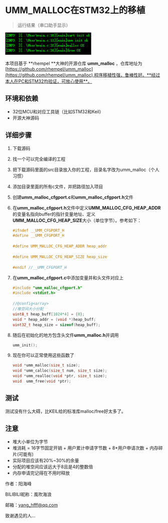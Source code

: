 # UMM_MALLOC在STM32上的移植

> 运行结果（串口助手显示）

![图片待加载](image/result.jpg)

本项目基于 **rhempel **大神的开源仓库 **umm_malloc** ，仓库地址为[https://github.com/rhempel/umm_malloc](https://github.com/rhempel/umm_malloc),程序移植性强，鲁棒性好。**经过本人在PC和STM32均验证，可放心使用**。

## 环境和依赖

- 32位MCU和对应工具链（比如STM32和Keil）
- 开源大神源码

## 详细步骤

1. 下载源码

2. 找一个可以完全编译的工程

3. 把下载源码里面的src目录放入你的工程，目录名字改为umm_malloc（个人习惯）

4. 添加目录里面的所有c文件，并把路径加入项目

5. 创建**umm_malloc_cfgport.c**和**umm_malloc_cfgport.h**文件

6. 在**umm_malloc_cfgport.h**文件中定义**UMM_MALLOC_CFG_HEAP_ADDR**的变量名指向buffer的指针变量地址、定义**UMM_MALLOC_CFG_HEAP_SIZE**大小（单位字节）。参考如下：

   ```c
   #ifndef __UMM_CFGPORT_H
   #define __UMM_CFGPORT_H
   
   #define UMM_MALLOC_CFG_HEAP_ADDR heap_addr
   
   #define UMM_MALLOC_CFG_HEAP_SIZE heap_size
   
   #endif //__UMM_CFGPORT_H
   ```

7. 在**umm_malloc_cfgport.c**中添加变量并和头文件对应上

   ```c
   #include "umm_malloc_cfgport.h"
   #include <stdint.h>
   
   //@config<array>
   //堆空间大小分配
   uint8_t heap_buff[1024*4] = {0};
   void * heap_addr = (void *)heap_buff;
   uint32_t heap_size = sizeof(heap_buff);
   ```

8. 随后在初始化的地方包含头文件**umm_malloc.h**并调用

   ```c
   umm_init();
   ```

9. 现在你可以正常使用这些函数了

   ```c
   void *umm_malloc(size_t size);
   void *umm_calloc(size_t num, size_t size);
   void *umm_realloc(void *ptr, size_t size);
   void  umm_free(void *ptr);
   ```

## 测试

测试没有什么大碍，比KEIL给的标准库malloc/free好太多了。

## 注意

- 堆大小单位为字节
- 堆消耗 = 16字节固定开销 + 用户累计申请字节数 + 8*用户申请次数 + 内存碎片(可能有)
- 实际项目应该有20%~30%的余量
- 分配的堆空间应该远大于8且是4的整数倍
- 内存申请完记得在不用时释放





作者：阳海峰 

BILIBILI昵称：風吹海浪 

邮箱：yang_hfff@qq.com 

致谢遇见的人...
